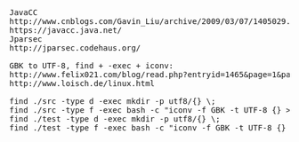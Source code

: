 <pre>
JavaCC
http://www.cnblogs.com/Gavin_Liu/archive/2009/03/07/1405029.html
https://javacc.java.net/
Jparsec
http://jparsec.codehaus.org/

GBK to UTF-8, find + -exec + iconv:
http://www.felix021.com/blog/read.php?entryid=1465&page=1&part=1
http://www.loisch.de/linux.html

find ./src -type d -exec mkdir -p utf8/{} \;
find ./src -type f -exec bash -c "iconv -f GBK -t UTF-8 {} > ./utf8/{}" \;
find ./test -type d -exec mkdir -p utf8/{} \;
find ./test -type f -exec bash -c "iconv -f GBK -t UTF-8 {} > ./utf8/{}" \;
</pre>